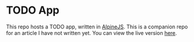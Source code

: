 # TODO App
This repo hosts a TODO app, written in [AlpineJS](https://github.com/alpinejs/alpine). This is a companion repo for an article I have not written yet. You can view the live version [here](https://r3dm1ke.github.io/todo-app-alpinejs/).
